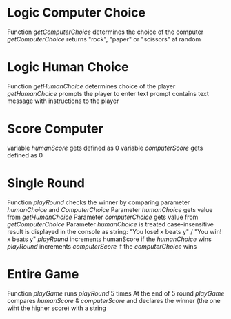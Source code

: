 # Logic Computer Choice
  Function _getComputerChoice_ determines the choice of the computer
  _getComputerChoice_ returns "rock", "paper" or "scissors" at random

# Logic Human Choice
  Function _getHumanChoice_ determines choice of the player
  _getHumanChoice_ prompts the player to enter text 
  prompt contains text message with instructions to the player

# Score Computer
  variable _humanScore_ gets defined as 0
  variable _computerScore_ gets defined as 0

# Single Round
  Function _playRound_ checks the winner by comparing parameter _humanChoice_ and _ComputerChoice_
  Parameter _humanChoice_ gets value from _getHumanChoice_ 
  Parameter _computerChoice_ gets value from _getComputerChoice_
  Parameter _humanChoice_ is treated case-insensitive
  result is displayed in the console as string: "You lose! x beats y" / "You win! x beats y"
  _playRound_ increments humanScore if the _humanChoice_ wins 
  _playRound_ increments _computerScore_ if the _computerChoice_ wins
# Entire Game 
  Function _playGame_ runs _playRound_ 5 times
  At the end of 5 round _playGame_ compares _humanScore_ & _computerScore_ and declares the winner
(the one wiht the higher score) with  a string
